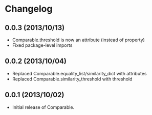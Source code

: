 Changelog
=========

0.0.3 (2013/10/13)
------------------

- Comparable.threshold is now an attribute (instead of property)
- Fixed package-level imports


0.0.2 (2013/10/04)
------------------

- Replaced Comparable.equality_list/similarity_dict with attributes
- Replaced Comparable.similarity_threshold with threshold


0.0.1 (2013/10/02)
------------------

- Initial release of Comparable.
